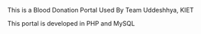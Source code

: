 This is a Blood Donation Portal Used By Team Uddeshhya, KIET

This portal is developed in PHP and MySQL
